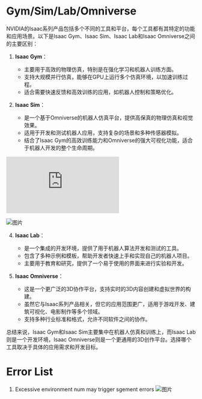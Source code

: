 # Gym/Sim/Lab/Omniverse
NVIDIA的Isaac系列产品包括多个不同的工具和平台，每个工具都有其特定的功能和应用场景。以下是Isaac Gym、Isaac Sim、Isaac Lab和Isaac Omniverse之间的主要区别：

1. **Isaac Gym**：
   - 主要用于高效的物理仿真，特别是在强化学习和机器人训练方面。
   - 支持大规模并行仿真，能够在GPU上运行多个仿真环境，以加速训练过程。
   - 适合需要快速反馈和高效训练的应用，如机器人控制和策略优化。

2. **Isaac Sim**：
   - 是一个基于Omniverse的机器人仿真平台，提供高保真的物理仿真和视觉效果。
   - 适用于开发和测试机器人应用，支持复杂的场景和多种传感器模拟。
   - 结合了Isaac Gym的高效训练能力和Omniverse的强大可视化功能，适合于机器人开发的整个生命周期。
  
![Link](https://docs.isaacsim.omniverse.nvidia.com/4.1.0/installation/requirements.html)

![图片](https://github.com/user-attachments/assets/0d3d9e6a-aa98-47bf-b01f-49d0073a468f)


4. **Isaac Lab**：
   - 是一个集成的开发环境，提供了用于机器人算法开发和测试的工具。
   - 包含了多种示例和模板，帮助开发者快速上手和实现自己的机器人项目。
   - 主要用于教育和研究，提供了一个易于使用的界面来进行实验和开发。

5. **Isaac Omniverse**：
   - 这是一个更广泛的3D协作平台，支持实时的3D内容创建和虚拟世界的构建。
   - 虽然它与Isaac系列产品相关，但它的应用范围更广，适用于游戏开发、建筑可视化、电影制作等多个领域。
   - 支持多种行业标准和格式，允许不同软件之间的协作。

总结来说，Isaac Gym和Isaac Sim主要集中在机器人仿真和训练上，而Isaac Lab则是一个开发环境，Isaac Omniverse则是一个更通用的3D创作平台。选择哪个工具取决于具体的应用需求和开发目标。

# Error List
1. Excessive environment num may trigger sgement errors
![图片](https://github.com/user-attachments/assets/feb18b42-e249-4211-9cde-0422c67fd7eb)
